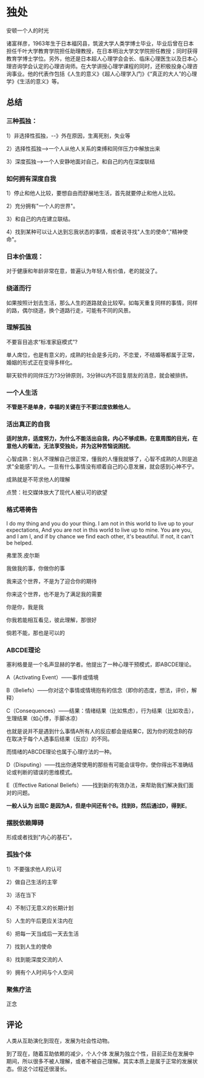 # 独处

安顿一个人的时光 

诸富祥彦，1963年生于日本福冈县，筑波大学人类学博士毕业，毕业后曾在日本担任千叶大学教育学院担任助理教授，在日本明治大学文学院担任教授；同时获得教育学博士学位。另外，他还是日本超人心理学会会长、临床心理医生以及日本心理咨询学会认定的心理咨询师。在大学讲授心理学课程的同时，还积极投身心理咨询事业。他的代表作包括《人生的意义》《超人心理学入门》《“真正的大人”的心理学》《生活的意义》等。

## 总结

### 三种孤独：

1）非选择性孤独，--》外在原因，生离死别，失业等

2）选择性孤独-->一个人从他人关系的束缚和同伴压力中解放出来

3）深度孤独-->一个人安静地面对自己，和自己的内在深度联结

### 如何拥有深度自我

1）停止和他人比较，要想自由而舒展地生活，首先就要停止和他人比较。

2）充分拥有"一个人的世界"。

3）和自己的内在建立联结。

4）找到某种可以让人达到忘我状态的事情，或者说寻找"人生的使命","精神使命"。

### 日本价值观：

对于健康和年龄非常在意，普遍认为年轻人有价值，老的就没了。

### 绕道而行

如果按照计划去生活，那么人生的道路就会比较窄。如每天重复同样的事情，同样的路，偶尔绕道，换个道路行走，可能有不同的风景。

### 理解孤独

不要盲目追求“标准家庭模式”?

单人席位，也是有意义的，成熟的社会是多元的，不恋爱，不结婚等都属于正常，婚姻的形式正在变得多样化。

聊天软件的同伴压力?3分钟原则，3分钟以内不回复朋友的消息，就会被排挤。

### 一个人生活

**不管是不是单身，幸福的关键在于不要过度依赖他人**。

### 活出真正的自我

**适时放弃，适度努力，为什么不能活出自我，内心不够成熟，在意周围的目光，在意他人的看法，无法享受独处，并为这种苦恼说困扰**。

心智成熟：别人不理解自己很正常，懂我的人懂我就够了，心智不成熟的人则是追求"全能感"的人。一旦有什么事情没有顺着自己的心意发展，就会感到心神不宁。

成熟就是不苛求他人的理解

点赞：社交媒体放大了现代人被认可的欲望

### 格式塔祷告

I do my thing and you do your thing.
I am not in this world to live up to your expectations,
And you are not in this world to live up to mine.
You are you, and I am I,
and if by chance we find each other, it's beautiful.
If not, it can't be helped.

弗里茨.皮尔斯

我做我的事，你做你的事

我来这个世界，不是为了迎合你的期待

你来这个世界，也不是为了满足我的需要

你是你，我是我

你我若能相互看见，彼此理解，那很好

倘若不能，那也是可以的

### ABCDE理论

塞利格曼是一个名声显赫的学者。他提出了一种心理干预模式，即ABCDE理论。

A（Activating Event）——事件或情境

B（Beliefs）——你对这个事情或情境抱有的信念（即你的态度，想法，评价，解释）

C（Consequences）——结果：情绪结果（比如焦虑），行为结果（比如攻击），生理结果（如心悸，手脚冰凉）

也就是说并不是遇到什么事情A所有人的反应都会是结果C，因为你的观念B的存在取决于每个人遇事后结果（反应）的不同。

而情绪的ABCDE理论也属于心理疗法的一种。

D（Disputing）——找出你通常使用的那些有可能会误导你，使你得出不准确结论或判断的错误的思维模式。

E（Effective Rational Beliefs）——找到新的有效办法，来帮助我们解决我们面对的问题。

**一般人认为 出现C 是因为A，但是中间还有个B。找到B，然后通过D，得到E**。

### 摆脱依赖障碍

形成或者找到"内心的基石"。

### 孤独个体

1）不要强求他人的认可

2）做自己生活的主宰

3）活在当下

4）不制订无意义的长期计划

5）人生的午后更应关注内在

6）把每一天当成后一天去生活

7）找到人生的使命

8）找到能深度交流的人

9）拥有个人时间与个人空间

### 聚焦疗法

正念

## 评论

人类从互助演化到现在，发展为社会性动物。

到了现在，随着互助依赖的减少，个人个体 发展为独立个性，目前正处在发展中期间，所以很多不被人理解，或者不被自己理解。其实本质上是属于正常的发展状态。但这个过程还很漫长。